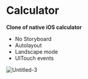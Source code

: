 # Calculator

**Clone of native iOS calculator**

* No Storyboard
* Autolayout
* Landscape mode
* UITouch events

![Untitled-3](https://user-images.githubusercontent.com/54902273/166101839-3b2fbbe1-be30-416e-95d9-42ce5935694a.gif)
